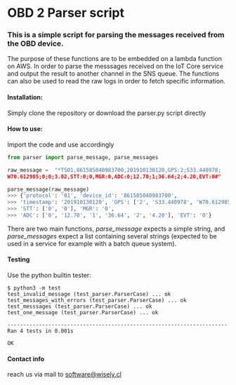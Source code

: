 # OBD 2 Parser script

### This is a simple script for parsing the messages received from the OBD device. 

The purpose of these functions are to be embedded on a lambda function on AWS. In order to parse the messsages received on the IoT Core service and output the result to another channel in the SNS queue. The functions can also be used to read the raw logs in order to fetch specific information.

#### Installation:

Simply clone the repository or download the parser.py script directly

#### How to use:

Import the code and use accordingly

```Python
from parser import parse_message, parse_messages

raw_message =  "*TS01,861585040983700,201910130120,GPS:2;S33.440978;
W70.612985;0;0;3.02,STT:0;0,MGR:0,ADC:0;12.70;1;36.64;2;4.20,EVT:0#"

parse_message(raw_message)
>>> {'protocol': '01', 'device_id': '861585040983700', 
>>> 'timestamp': '201910130120', 'GPS': ['2', 'S33.440978', 'W70.612985', '0', '0', '3.02'], 
>>> 'STT': ['0', '0'], 'MGR': '0',
>>> 'ADC': ['0', '12.70', '1', '36.64', '2', '4.20'], 'EVT': '0'}

```

There are two main functions, *parse_message* expects a simple string, and *parse_messages* expect a list containing several strings (expected to be used in a service for example with a batch queue system).

#### Testing

Use the python builtin tester:

```batch 
$ python3 -m test
test_invalid_message (test_parser.ParserCase) ... ok
test_messages_with_errors (test_parser.ParserCase) ... ok
test_messsages (test_parser.ParserCase) ... ok
test_one_message (test_parser.ParserCase) ... ok

----------------------------------------------------------------------
Ran 4 tests in 0.001s

OK

```

#### Contact info

reach us via mail to software@wisely.cl 

